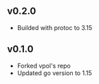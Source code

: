 ## v0.2.0
* Builded with protoc to 3.15

## v0.1.0
* Forked vpol's repo
* Updated go version to 1.15